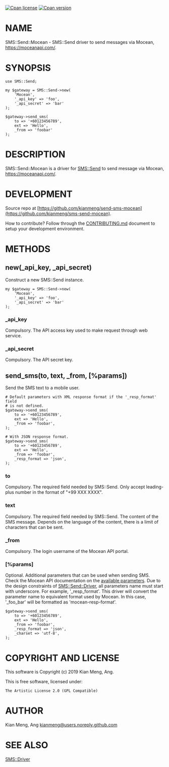 [![Cpan license](https://img.shields.io/cpan/l/SMS-Net-Send.svg)](https://metacpan.org/release/SMS-Net-Send)
[![Cpan version](https://img.shields.io/cpan/v/SMS-Net-Send.svg)](https://metacpan.org/release/SMS-Net-Send)

# NAME

SMS::Send::Mocean - SMS::Send driver to send messages via Mocean,
https://moceanapi.com/.

# SYNOPSIS

    use SMS::Send;

    my $gateway = SMS::Send->new(
        'Mocean',
        '_api_key' => 'foo',
        '_api_secret' => 'bar'
    );

    $gateway->send_sms(
        to => '+60123456789',
        ext => 'Hello',
        _from => 'foobar'
    );

# DESCRIPTION

SMS::Send::Mocean is a driver for [SMS::Send](https://metacpan.org/pod/SMS::Send) to send message via Mocean,
https://moceanapi.com/.

# DEVELOPMENT

Source repo at [https://github.com/kianmeng/send-sms-mocean](https://github.com/kianmeng/sms-send-mocean).

How to contribute? Follow through the [CONTRIBUTING.md](https://github.com/kianmeng/sms-send-mocean/blob/master/CONTRIBUTING.md) document to setup your development environment.

# METHODS

## new(\_api\_key, \_api\_secret)

Construct a new SMS::Send instance.

    my $gateway = SMS::Send->new(
        'Mocean',
        '_api_key' => 'foo',
        '_api_secret' => 'bar'
    );

### \_api\_key

Compulsory. The API access key used to make request through web service.

### \_api\_secret

Compulsory. The API secret key.

## send\_sms(to, text, \_from, \[%params\])

Send the SMS text to a mobile user.

    # Default parameters with XML response format if the '_resp_format' field
    # is not defined.
    $gateway->send_sms(
        to => '+60123456789',
        ext => 'Hello',
        _from => 'foobar',
    );

    # With JSON response format.
    $gateway->send_sms(
        to => '+60123456789',
        ext => 'Hello',
        _from => 'foobar',
        _resp_format => 'json',
    );

### to

Compulsory. The required field needed by SMS::Send. Only accept leading-plus
number in the format of "+99 XXX XXXX".

### text

Compulsory. The required field needed by SMS::Send. The content of the SMS
message. Depends on the language of the content, there is a limit of characters
that can be sent.

### \_from

Compulsory. The login username of the Mocean API portal.

### \[%params\]

Optional. Additional parameters that can be used when sending SMS. Check the
Mocean API documentation on the [available parameters](https://moceanapi.com/docs/#sms-api).
Due to the design constraints of [SMS::Send::Driver](https://metacpan.org/pod/SMS::Send::Driver), all parameters name must
start with underscore. For example, '\_resp\_format'. This driver will convert the
parameter name to equivalent format used by Mocean. In this case, '\_foo\_bar'
will be formatted as 'mocean-resp-format'.

    $gateway->send_sms(
        to => '+60123456789',
        ext => 'Hello',
        _from => 'foobar',
        _resp_format => 'json',
        _charset => 'utf-8',
    );

# COPYRIGHT AND LICENSE

This software is Copyright (c) 2019 Kian Meng, Ang.

This is free software, licensed under:

    The Artistic License 2.0 (GPL Compatible)

# AUTHOR

Kian Meng, Ang <kianmeng@users.noreply.github.com>

# SEE ALSO

[SMS::Driver](https://metacpan.org/pod/SMS::Driver)
